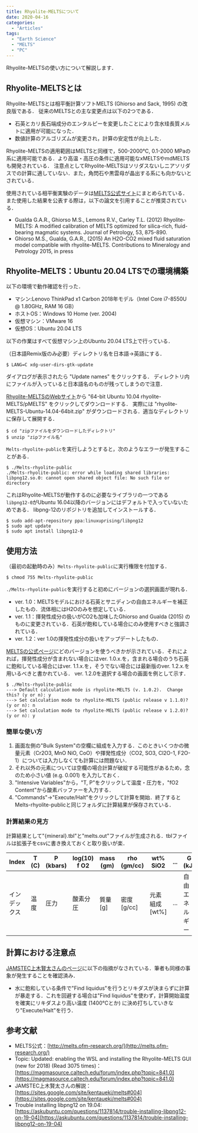 ```yaml
---
title: Rhyolite-MELTSについて
date: 2020-04-16
categories:
  - "Articles"
tags:
  - "Earth Science"
  - "MELTS"
  - "PC"
---
```

Rhyolite-MELTSの使い方について解説します．
<!--more-->

## Rhyolite-MELTSとは
Rhyolite-MELTSとは相平衡計算ソフトMELTS (Ghiorso and Sack, 1995) の改良版である．
従来のMELTSとの主な変更点は以下の2つである．
- 石英とカリ長石端成分のエンタルピーを変更したことにより含水珪長質メルトに適用が可能になった．
- 数値計算のアルゴリズムが変更され，計算の安定性が向上した．

Rhyolite-MELTSの適用範囲はMELTSと同様で，500-2000℃, 0.1-2000 MPaの系に適用可能である．より高温・高圧の条件に適用可能なxMELTSやmdMELTSも開発されている．
注意点としてRhyolite-MELTSはソリダスないしニアソリダスでの計算に適していない．また，角閃石や黒雲母が晶出する系にも向かないとされている．

使用されている相平衡実験のデータは[MELTS公式サイト](http://melts.ofm-research.org/database.html)にまとめられている．また使用した結果を公表する際は，以下の論文を引用することが推奨されている．
- Gualda G.A.R., Ghiorso M.S., Lemons R.V., Carley T.L. (2012) Rhyolite-MELTS: A modified calibration of MELTS optimized for silica-rich, fluid-bearing magmatic systems. Journal of Petrology, 53, 875-890.
- Ghiorso M.S., Gualda, G.A.R., (2015) An H2O-CO2 mixed fluid saturation model compatible with rhyolite-MELTS. Contributions to Mineralogy and Petrology 2015, in press

## Rhyolite-MELTS：Ubuntu 20.04 LTSでの環境構築
以下の環境で動作確認を行った．
- マシン:Lenovo ThinkPad x1 Carbon 2018年モデル（Intel Core i7-8550U @ 1.80GHz, RAM 16 GB）
- ホストOS：Windows 10 Home (ver. 2004)
- 仮想マシン：VMware 16
- 仮想OS：Ubuntu 20.04 LTS

以下の作業はすべて仮想マシン上のUbuntu 20.04 LTS上で行っている．

（日本語Remix版のみ必要）ディレクトリ名を日本語->英語にする．
```
$ LANG=C xdg-user-dirs-gtk-update
```
ダイアログが表示されたら "Update names" をクリックする．
ディレクトリ内にファイルが入っていると日本語名のものが残ってしまうので注意．

[Rhyolite-MELTSのWebサイト](http://melts.ofm-research.org/unix.html)から "64-bit Ubuntu 10.04 rhyolite-MELTS/pMELTS" をクリックしてダウンロードする．
実際には "rhyolite-MELTS-Ubuntu-14.04-64bit.zip" がダウンロードされる．適当なディレクトリに保存して展開する．
```
$ cd "zipファイルをダウンロードしたディレクトリ"
$ unzip "zipファイル名"
```

`Melts-rhyolite-public`を実行しようとすると，次のようなエラーが発生することがある．
```
$ ./Melts-rhyolite-public
./Melts-rhyolite-public: error while loading shared libraries: libpng12.so.0: cannot open shared object file: No such file or directory
```
これはRhyolite-MELTSが動作するのに必要なライブラリの一つである`libpng12-0`がUbuntu 16.04以降のバージョンにはデフォルトで入っていないためである．
libpng-12のリポジトリを追加してインストールする．
```
$ sudo add-apt-repository ppa:linuxuprising/libpng12
$ sudo apt update
$ sudo apt install libpng12-0
```
## 使用方法
（最初の起動時のみ）`Melts-rhyolite-public`に実行権限を付加する．
```
$ chmod 755 Melts-rhyolite-public
```
`./Melts-rhyolite-public`を実行すると初めにバージョンの選択画面が現れる．

- ver. 1.0：MELTSモデルにおける石英とサニディンの自由エネルギーを補正したもの．流体相にはH2Oのみを想定している．
- ver. 1.1：揮発性成分の扱いがCO2も加味したGhiorso and Gualda (2015) のものに変更されている．石英が飽和している場合にのみ使用すべきと強調されている．
- ver. 1.2：ver 1.0の揮発性成分の扱いをアップデートしたもの．

[MELTSの公式ページ](http://melts.ofm-research.org/MELTS-decision-tree.html)にどのバージョンを使うべきかが示されている．それによれば，揮発性成分が含まれない場合にはver. 1.0.x.を，含まれる場合のうち石英に飽和している場合にはver. 1.1.x.を，そうでない場合には最新版のver. 1.2.x.を用いるべきと書かれている．
ver. 1.2.0を選択する場合の画面を例として示す．
```
$ ./Melts-rhyolite-public
---> Default calculation mode is rhyolite-MELTS (v. 1.0.2).  Change this? (y or n): y
---> Set calculation mode to rhyolite-MELTS (public release v 1.1.0)? (y or n): n
---> Set calculation mode to rhyolite-MELTS (public release v 1.2.0)? (y or n): y
```
### 簡単な使い方
1. 画面左側の"Bulk System"の空欄に組成を入力する．このときいくつかの微量元素（Cr2O3, MnO NiO, CoO）や揮発性成分（CO2, SO3, Cl2O-1, F2O-1）については入力しなくても計算には問題ない．
1. それ以外の元素については空欄の場合計算が破綻する可能性があるため，念のため小さい値 (e.g. 0.001) を入力しておく．
1. "Intensive Variables"から，"T, P"をクリックして温度・圧力を，"fO2 Content"から酸素バッファーを入力する．
1. "Commands"->"Execute/Halt"をクリックして計算を開始．終了するとMelts-rhyolite-publicと同じフォルダに計算結果が保存されている．

### 計算結果の見方
計算結果として"{mineral}.tbl"と"melts.out"ファイルが生成される．tblファイルは拡張子をcsvに書き換えておくと取り扱いが楽．

| Index | T (C) | P (kbars) | log(10) f O2 | mass (gm) | rho (gm/cc) | wt% SiO2 | ... | G (kJ) | H (kJ) | S (J/K) | V (cc) | Cp (J/K) |
| ---   | ---   | ---       | ---          | ---       | ---         | ---      | --- | ---    | ---    | ---     | ---    | ---      |
| インデックス |温度 | 圧力 | 酸素分圧 | 質量 [g] | 密度 [g/cc] | 元素組成 [wt%] | ... | 自由エネルギー | エンタルピー | エントロピー | 体積 | 比熱 |

## 計算における注意点
[JAMSTEC上木賢太さんのページ](https://sites.google.com/site/kentaueki/melts#004)に以下の指摘がなされている．筆者も同様の事象が発生することを確認済み．
- 水に飽和している条件で"Find liquidus"を行うとリキダスが決まらずに計算が暴走する．これを回避する場合は"Find liquidus"を使わず，計算開始温度を確実にリキダスより高い温度 (1400℃とか) に決め打ちしていきなり"Execute/Halt"を行う．
 
## 参考文献
- MELTS公式：[http://melts.ofm-research.org/](http://melts.ofm-research.org/)
- Topic: Updated: enabling the WSL and installing the Rhyolite-MELTS GUI (new for 2018)  (Read 3075 times)：[https://magmasource.caltech.edu/forum/index.php?topic=841.0](https://magmasource.caltech.edu/forum/index.php?topic=841.0)
- JAMSTEC上木賢太さんの解説：[https://sites.google.com/site/kentaueki/melts#004](https://sites.google.com/site/kentaueki/melts#004)
- Trouble installing libpng12 on 19.04: [https://askubuntu.com/questions/1137814/trouble-installing-libpng12-on-19-04](https://askubuntu.com/questions/1137814/trouble-installing-libpng12-on-19-04)